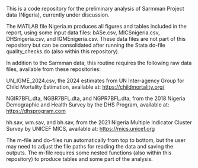 This is a code repository for the preliminary analysis of Sarmman Project data (Nigeria), currently under discussion.

The MATLAB file Nigeria.m produces all figures and tables included in the report, using some input data files: bASe.csv, MICSnigeria.csv, DHSnigeria.csv, and IGMEnigeria.csv. These data files are not part of this repository but can be consolidated after running the Stata do-file quality_checks.do (also within this repository).

In addition to the Sarmman data, this routine requires the following raw data files, available from these repositories:

UN_IGME_2024.csv, the 2024 estimates from UN Inter-agency Group for Child Mortality Estimation, available at: https://childmortality.org/

NGIR7BFL.dta, NGBR7BFL.dta, and NGPR7BFL.dta, from the 2018 Nigeria Demographic and Health Survey by the DHS Program, available at: https://dhsprogram.com

hh.sav, wm.sav, and bh.sav, from the 2021 Nigeria Multiple Indicator Cluster Survey by UNICEF MICS, available at: https://mics.unicef.org

The m-file and do-files run automatically from top to bottom, but the user may need to adjust the file paths for reading the data and saving the outputs. The m-file requires some nested functions (also within this repository) to produce tables and some part of the analysis.
